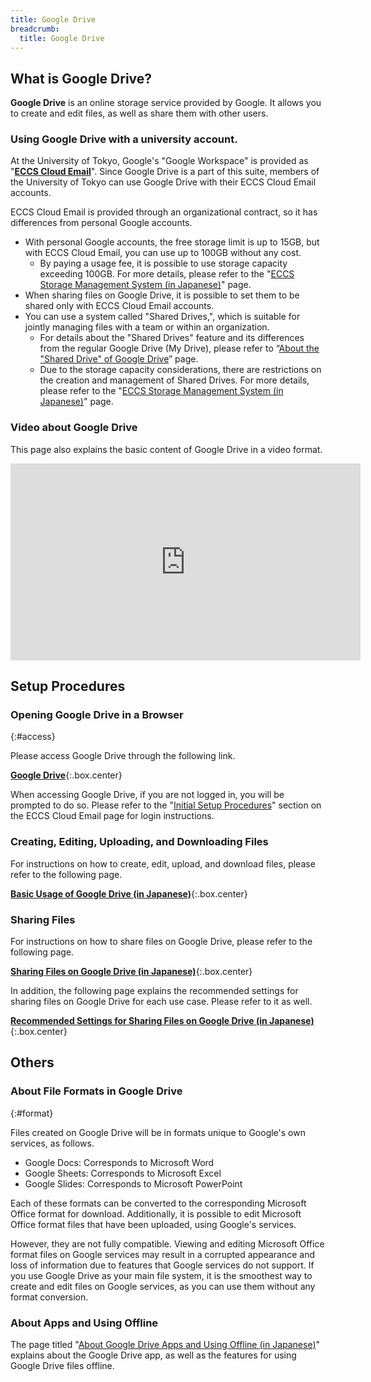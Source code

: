 ```yaml
---
title: Google Drive
breadcrumb:
  title: Google Drive
---
```


## What is Google Drive?

**Google Drive** is an online storage service provided by Google. It allows you to create and edit files, as well as share them with other users.

### Using Google Drive with a university account.

At the University of Tokyo, Google's "Google Workspace" is provided as "**[ECCS Cloud Email](/en/google/)**". Since Google Drive is a part of this suite, members of the University of Tokyo can use Google Drive with their ECCS Cloud Email accounts.

ECCS Cloud Email is provided through an organizational contract, so it has differences from personal Google accounts.

- With personal Google accounts, the free storage limit is up to 15GB, but with ECCS Cloud Email, you can use up to 100GB without any cost.
    - By paying a usage fee, it is possible to use storage capacity exceeding 100GB. For more details, please refer to the "[ECCS Storage Management System (in Japanese)](/google/drive/storage/)" page.
- When sharing files on Google Drive, it is possible to set them to be shared only with ECCS Cloud Email accounts.
- You can use a system called "Shared Drives,", which is suitable for jointly managing files with a team or within an organization.
    - For details about the "Shared Drives" feature and its differences from the regular Google Drive (My Drive), please refer to “[About the "Shared Drive" of Google Drive](shared_drive/)” page.
    - Due to the storage capacity considerations, there are restrictions on the creation and management of Shared Drives. For more details, please refer to the "[ECCS Storage Management System (in Japanese)](/google/drive/storage/)" page.
  
### Video about Google Drive
This page also explains the basic content of Google Drive in a video format.

<iframe width="560" height="315" src="https://www.youtube.com/embed/HkEAV69sv4c?si=vGTrqsXfYm0gBdhv" title="YouTube video player" frameborder="0" allow="accelerometer; autoplay; clipboard-write; encrypted-media; gyroscope; picture-in-picture; web-share" allowfullscreen></iframe>

## Setup Procedures

### Opening Google Drive in a Browser
{:#access}

Please access Google Drive through the following link.

**[Google Drive](https://drive.google.com/drive/)**{:.box.center}

When accessing Google Drive, if you are not logged in, you will be prompted to do so. Please refer to the "[Initial Setup Procedures](/en/google/#initial-setup-procedures)" section on the ECCS Cloud Email page for login instructions.

### Creating, Editing, Uploading, and Downloading Files

For instructions on how to create, edit, upload, and download files, please refer to the following page.

**[Basic Usage of Google Drive (in Japanese)](/google/drive/basic/)**{:.box.center}

### Sharing Files

For instructions on how to share files on Google Drive, please refer to the following page.

**[Sharing Files on Google Drive (in Japanese)](/google/drive/share/)**{:.box.center}

In addition, the following page explains the recommended settings for sharing files on Google Drive for each use case. Please refer to it as well.

**[Recommended Settings for Sharing Files on Google Drive (in Japanese)
](/google/drive/recommendation/)**{:.box.center}

## Others

### About File Formats in Google Drive
{:#format}

Files created on Google Drive will be in formats unique to Google's own services, as follows.

- Google Docs: Corresponds to Microsoft Word
- Google Sheets: Corresponds to Microsoft Excel
- Google Slides: Corresponds to Microsoft PowerPoint

Each of these formats can be converted to the corresponding Microsoft Office format for download. Additionally, it is possible to edit Microsoft Office format files that have been uploaded, using Google's services.

However, they are not fully compatible. Viewing and editing Microsoft Office format files on Google services may result in a corrupted appearance and loss of information due to features that Google services do not support. If you use Google Drive as your main file system, it is the smoothest way to create and edit files on Google services, as you can use them without any format conversion.

### About Apps and Using Offline

The page titled "[About Google Drive Apps and Using Offline (in Japanese)](/google/drive/app_and_offline/)" explains about the Google Drive app, as well as the features for using Google Drive files offline.
